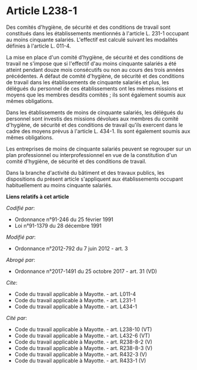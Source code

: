 # Article L238-1

Des comités d'hygiène, de sécurité et des conditions de travail sont constitués dans les établissements mentionnés à
l'article L. 231-1 occupant au moins cinquante salariés. L'effectif est calculé suivant les modalités définies à l'article L.
011-4. 

La mise en place d'un comité d'hygiène, de sécurité et des conditions de travail ne s'impose que si l'effectif d'au moins
cinquante salariés a été atteint pendant douze mois consécutifs ou non au cours des trois années précédentes. A défaut de
comité d'hygiène, de sécurité et des conditions de travail dans les établissements de cinquante salariés et plus, les
délégués du personnel de ces établissements ont les mêmes missions et moyens que les membres desdits comités ; ils sont
également soumis aux mêmes obligations. 

Dans les établissements de moins de cinquante salariés, les délégués du personnel sont investis des missions dévolues aux
membres du comité d'hygiène, de sécurité et des conditions de travail qu'ils exercent dans le cadre des moyens prévus à
l'article L. 434-1. Ils sont également soumis aux mêmes obligations. 

Les entreprises de moins de cinquante salariés peuvent se regrouper sur un plan professionnel ou interprofessionnel en vue de
la constitution d'un comité d'hygiène, de sécurité et des conditions de travail. 

Dans la branche d'activité du bâtiment et des travaux publics, les dispositions du présent article s'appliquent aux
établissements occupant habituellement au moins cinquante salariés.

**Liens relatifs à cet article**

_Codifié par_:

  - Ordonnance n°91-246 du 25 février 1991
  - Loi n°91-1379 du 28 décembre 1991

_Modifié par_:

  - Ordonnance n°2012-792 du 7 juin 2012 - art. 3

_Abrogé par_:

  - Ordonnance n°2017-1491 du 25 octobre 2017 - art. 31 (VD)

_Cite_:

  - Code du travail applicable à Mayotte. - art. L011-4
  - Code du travail applicable à Mayotte. - art. L231-1
  - Code du travail applicable à Mayotte. - art. L434-1

_Cité par_:

  - Code du travail applicable à Mayotte. - art. L238-10 (VT)
  - Code du travail applicable à Mayotte. - art. L432-6 (VT)
  - Code du travail applicable à Mayotte. - art. R238-8-2 (V)
  - Code du travail applicable à Mayotte. - art. R238-8-3 (V)
  - Code du travail applicable à Mayotte. - art. R432-3 (V)
  - Code du travail applicable à Mayotte. - art. R433-1 (V)
